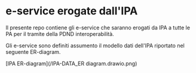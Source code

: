 # e-service erogate dall'IPA

Il presente repo contiene gli e-service che saranno erogati da IPA a tutte le PA per il tramite della PDND interoperabilità.

Gli e-service sono definiti assumento il modello dati dell'IPA riportato nel seguente ER-diagram.

[IPA ER-diagram](/IPA-DATA_ER diagram.drawio.png)